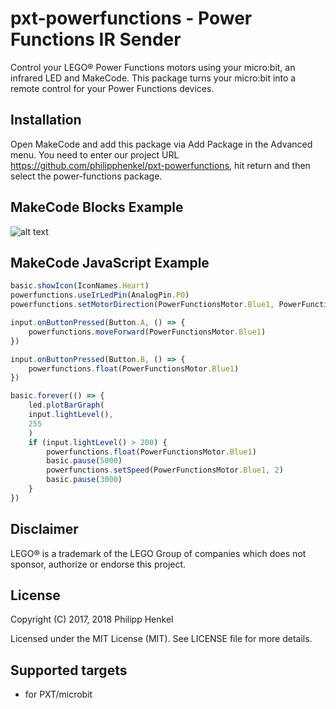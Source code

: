 # pxt-powerfunctions - Power Functions IR Sender

Control your LEGO® Power Functions motors using your micro:bit, an infrared LED and MakeCode.
This package turns your micro:bit into a remote control for your Power Functions devices.

## Installation
Open MakeCode and add this package via Add Package in the Advanced menu. You need to enter our project URL https://github.com/philipphenkel/pxt-powerfunctions, hit return and then select the power-functions package.

## MakeCode Blocks Example

![alt text](https://github.com/philipphenkel/pxt-powerfunctions/raw/master/code_example.png "MakeCode Blocks Example")

## MakeCode JavaScript Example

```javascript
basic.showIcon(IconNames.Heart)
powerfunctions.useIrLedPin(AnalogPin.P0)
powerfunctions.setMotorDirection(PowerFunctionsMotor.Blue1, PowerFunctionsDirection.Backward)

input.onButtonPressed(Button.A, () => {
    powerfunctions.moveForward(PowerFunctionsMotor.Blue1)
})

input.onButtonPressed(Button.B, () => {
    powerfunctions.float(PowerFunctionsMotor.Blue1)
})

basic.forever(() => {
    led.plotBarGraph(
    input.lightLevel(),
    255
    )
    if (input.lightLevel() > 200) {
        powerfunctions.float(PowerFunctionsMotor.Blue1)
        basic.pause(5000)
        powerfunctions.setSpeed(PowerFunctionsMotor.Blue1, 2)
        basic.pause(3000)
    }
})
```

## Disclaimer

LEGO® is a trademark of the LEGO Group of companies which does not sponsor, authorize or endorse this project.

## License

Copyright (C) 2017, 2018 Philipp Henkel

Licensed under the MIT License (MIT). See LICENSE file for more details.

## Supported targets

* for PXT/microbit

